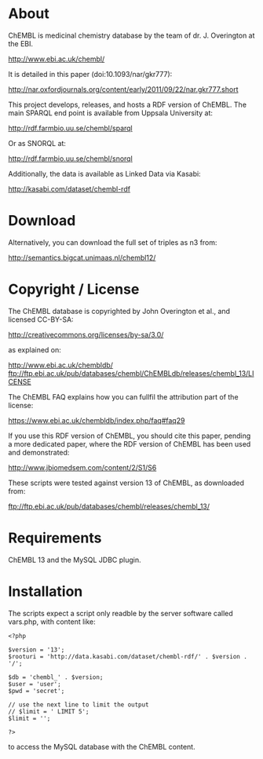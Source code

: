 
# About

ChEMBL is medicinal chemistry database by the team of dr. J. Overington at the EBI.

  http://www.ebi.ac.uk/chembl/

It is detailed in this paper (doi:10.1093/nar/gkr777):

  http://nar.oxfordjournals.org/content/early/2011/09/22/nar.gkr777.short

This project develops, releases, and hosts a RDF version of ChEMBL. The main SPARQL
end point is available from Uppsala University at:

  http://rdf.farmbio.uu.se/chembl/sparql

Or as SNORQL at:

  http://rdf.farmbio.uu.se/chembl/snorql

Additionally, the data is available as Linked Data via Kasabi:

  http://kasabi.com/dataset/chembl-rdf

# Download

Alternatively, you can download the full set of triples as n3 from:

  http://semantics.bigcat.unimaas.nl/chembl12/

# Copyright / License

The ChEMBL database is copyrighted by John Overington et al., and licensed CC-BY-SA:

  http://creativecommons.org/licenses/by-sa/3.0/

as explained on:

  http://www.ebi.ac.uk/chembldb/
  ftp://ftp.ebi.ac.uk/pub/databases/chembl/ChEMBLdb/releases/chembl_13/LICENSE

The ChEMBL FAQ explains how you can fullfil the attribution part of the license:

  https://www.ebi.ac.uk/chembldb/index.php/faq#faq29

If you use this RDF version of ChEMBL, you should cite this paper, pending
a more dedicated paper, where the RDF version of ChEMBL has been used and
demonstrated:

  http://www.jbiomedsem.com/content/2/S1/S6

These scripts were tested against version 13 of ChEMBL, as downloaded from:

  ftp://ftp.ebi.ac.uk/pub/databases/chembl/releases/chembl_13/

# Requirements

ChEMBL 13 and the MySQL JDBC plugin.

# Installation

The scripts expect a script only readble by the server software called vars.php, with content like:

    <?php

    $version = '13';
    $rooturi = 'http://data.kasabi.com/dataset/chembl-rdf/' . $version . '/';

    $db = 'chembl_' . $version;
    $user = 'user';
    $pwd = 'secret';

    // use the next line to limit the output 
    // $limit = ' LIMIT 5';
    $limit = '';

    ?>

to access the MySQL database with the ChEMBL content.
